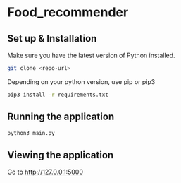 # Food_recommender
## Set up & Installation

Make sure you have the latest version of Python installed.

```bash
git clone <repo-url>
```
Depending on your python version, use pip or pip3

```bash
pip3 install -r requirements.txt
```
## Running the application

```bash
python3 main.py
```

## Viewing the application
Go to http://127.0.0.1:5000

